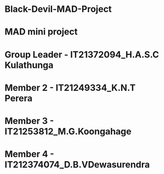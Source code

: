 # Black-Devil-MAD-Project
# MAD mini project
# Group Leader - IT21372094_H.A.S.C Kulathunga
# Member 2 - IT21249334_K.N.T Perera
# Member 3 - IT21253812_M.G.Koongahage
# Member 4 - IT212374074_D.B.VDewasurendra 
